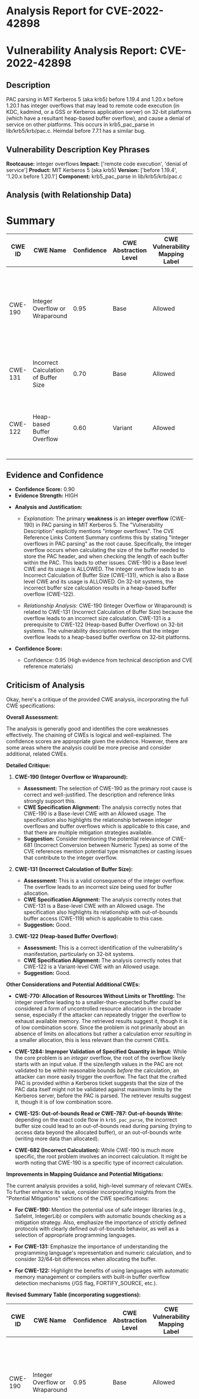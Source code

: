 # Analysis Report for CVE-2022-42898

# Vulnerability Analysis Report: CVE-2022-42898

## Description

PAC parsing in MIT Kerberos 5 (aka krb5) before 1.19.4 and 1.20.x before 1.20.1 has integer overflows that may lead to remote code execution (in KDC, kadmind, or a GSS or Kerberos application server) on 32-bit platforms (which have a resultant heap-based buffer overflow), and cause a denial of service on other platforms. This occurs in krb5_pac_parse in lib/krb5/krb/pac.c. Heimdal before 7.7.1 has a similar bug.

## Vulnerability Description Key Phrases

**Rootcause:** integer overflows
**Impact:** ['remote code execution', 'denial of service']
**Product:** MIT Kerberos 5 (aka krb5)
**Version:** ['before 1.19.4', '1.20.x before 1.20.1']
**Component:** krb5_pac_parse in lib/krb5/krb/pac.c

## Analysis (with Relationship Data)

# Summary
| CWE ID | CWE Name | Confidence | CWE Abstraction Level | CWE Vulnerability Mapping Label | CWE-Vulnerability Mapping Notes |
|---|---|---|---|---|---|
| CWE-190 | Integer Overflow or Wraparound | 0.95 | Base | Allowed | Primary CWE. The description and reference links clearly point to integer overflows as the root cause. |
| CWE-131 | Incorrect Calculation of Buffer Size | 0.70 | Base | Allowed | The integer overflow leads to incorrect buffer size calculation. |
| CWE-122 | Heap-based Buffer Overflow | 0.60 | Variant | Allowed | The vulnerability results in a heap-based buffer overflow on 32-bit systems. |

## Evidence and Confidence

*   **Confidence Score:** 0.90
*   **Evidence Strength:** HIGH

- **Analysis and Justification:**  
  - *Explanation:* The primary **weakness** is an **integer overflow** (CWE-190) in PAC parsing in MIT Kerberos 5. The "Vulnerability Description" explicitly mentions "integer overflows". The CVE Reference Links Content Summary confirms this by stating "Integer overflows in PAC parsing" as the root cause. Specifically, the integer overflow occurs when calculating the size of the buffer needed to store the PAC header, and when checking the length of each buffer within the PAC. This leads to other issues. CWE-190 is a Base level CWE and its usage is ALLOWED. The integer overflow leads to an Incorrect Calculation of Buffer Size (CWE-131), which is also a Base level CWE and its usage is ALLOWED. On 32-bit systems, the incorrect buffer size calculation results in a heap-based buffer overflow (CWE-122).
  
  - *Relationship Analysis:* CWE-190 (Integer Overflow or Wraparound) is related to CWE-131 (Incorrect Calculation of Buffer Size) because the overflow leads to an incorrect size calculation.  CWE-131 is a prerequisite to CWE-122 (Heap-based Buffer Overflow) on 32-bit systems. The vulnerability description mentions that the integer overflow leads to a heap-based buffer overflow on 32-bit platforms.

- **Confidence Score:**  
  - Confidence: 0.95 (High evidence from technical description and CVE reference materials)

## Criticism of Analysis

Okay, here's a critique of the provided CWE analysis, incorporating the full CWE specifications:

**Overall Assessment:**

The analysis is generally good and identifies the core weaknesses effectively. The chaining of CWEs is logical and well-explained. The confidence scores are appropriate given the evidence. However, there are some areas where the analysis could be more precise and consider additional, related CWEs.

**Detailed Critique:**

1.  **CWE-190 (Integer Overflow or Wraparound):**

    *   **Assessment:**  The selection of CWE-190 as the primary root cause is correct and well-justified. The description and reference links strongly support this.
    *   **CWE Specification Alignment:**  The analysis correctly notes that CWE-190 is a Base-level CWE with an Allowed usage. The specification also highlights the relationship between integer overflows and buffer overflows which is applicable to this case, and that there are multiple mitigation strategies available.
    *   **Suggestion:** Consider mentioning the potential relevance of CWE-681 (Incorrect Conversion between Numeric Types) as some of the CVE references mention potential type mismatches or casting issues that contribute to the integer overflow.

2.  **CWE-131 (Incorrect Calculation of Buffer Size):**

    *   **Assessment:** This is a valid consequence of the integer overflow.  The overflow leads to an incorrect size being used for buffer allocation.
    *   **CWE Specification Alignment:**  The analysis correctly notes that CWE-131 is a Base-level CWE with an Allowed usage. The specification also highlights its relationship with out-of-bounds buffer access (CWE-119) which is applicable to this case.
    *   **Suggestion:** Good.

3.  **CWE-122 (Heap-based Buffer Overflow):**

    *   **Assessment:**  This is a correct identification of the vulnerability's manifestation, particularly on 32-bit systems.
    *   **CWE Specification Alignment:**  The analysis correctly notes that CWE-122 is a Variant-level CWE with an Allowed usage.
    *   **Suggestion:** Good.

**Other Considerations and Potential Additional CWEs:**

*   **CWE-770: Allocation of Resources Without Limits or Throttling:**  The integer overflow leading to a smaller-than-expected buffer *could* be considered a form of uncontrolled resource allocation in the broader sense, especially if the attacker can repeatedly trigger the overflow to exhaust available memory.  The retrieved results suggest it, though it is of low combination score. Since the problem is not primarily about an absence of limits on allocations but rather a calculation error *resulting* in a smaller allocation, this is less relevant than the current CWEs.

*   **CWE-1284: Improper Validation of Specified Quantity in Input:**  While the core problem is an *integer* overflow, the root of the overflow likely starts with an input value.  If the size/length values in the PAC are not validated to be within reasonable bounds *before* the calculation, an attacker can more easily trigger the overflow.  The fact that the crafted PAC is provided within a Kerberos ticket suggests that the size of the PAC data itself might not be validated against maximum limits by the Kerberos server, before the PAC is parsed. The retriever results suggest it, though it is of low combination score.

*   **CWE-125: Out-of-bounds Read or CWE-787: Out-of-bounds Write:** depending on the exact code flow in `krb5_pac_parse`, the incorrect buffer size could lead to an out-of-bounds read during parsing (trying to access data beyond the allocated buffer), or an out-of-bounds write (writing more data than allocated).

*   **CWE-682 (Incorrect Calculation):** While CWE-190 is much more specific, the root problem involves an incorrect calculation. It might be worth noting that CWE-190 is a specific type of incorrect calculation.

**Improvements in Mapping Guidance and Potential Mitigations:**

The current analysis provides a solid, high-level summary of relevant CWEs. To further enhance its value, consider incorporating insights from the "Potential Mitigations" sections of the CWE specifications:

*   **For CWE-190:**  Mention the potential use of safe integer libraries (e.g., SafeInt, IntegerLib) or compilers with automatic bounds checking as a mitigation strategy. Also, emphasize the importance of strictly defined protocols with clearly defined out-of-bounds behavior, as well as a selection of appropriate programming languages.

*   **For CWE-131:** Emphasize the importance of understanding the programming language's representation and numeric calculation, and to consider 32/64-bit differences when allocating the buffer.

*   **For CWE-122:**  Highlight the benefits of using languages with automatic memory management or compilers with built-in buffer overflow detection mechanisms (/GS flag, FORTIFY\_SOURCE, etc.).

**Revised Summary Table (incorporating suggestions):**

| CWE ID | CWE Name | Confidence | CWE Abstraction Level | CWE Vulnerability Mapping Label | CWE-Vulnerability Mapping Notes |
|---|---|---|---|---|---|
| CWE-190 | Integer Overflow or Wraparound | 0.95 | Base | Allowed | Primary CWE. The description and reference links clearly point to integer overflows as the root cause. Safe integer libraries and bounds-checking compilers can mitigate this. |
| CWE-131 | Incorrect Calculation of Buffer Size | 0.70 | Base | Allowed | The integer overflow leads to incorrect buffer size calculation.  Pay close attention to byte size discrepancies, precision, signed/unsigned distinctions, truncation, conversion and casting between types. |
| CWE-122 | Heap-based Buffer Overflow | 0.60 | Variant | Allowed | The vulnerability results in a heap-based buffer overflow on 32-bit systems. Consider compilers with built-in buffer overflow detection mechanisms. |
| CWE-1284 | Improper Validation of Specified Quantity in Input | 0.35 | Base | Allowed | The lack of proper validation of the size/length values in the PAC data might ease triggering the overflow. |

**Conclusion:**

The analysis is a good starting point. Incorporating the suggestions related to additional CWEs and mitigation strategies would make the analysis more comprehensive and actionable. By addressing these points, the analysis can become a more valuable resource for developers and security professionals seeking to understand and address the underlying vulnerabilities.

## Final Resolution

# Summary
| CWE ID | CWE Name | Confidence | CWE Abstraction Level | CWE Vulnerability Mapping Label | CWE-Vulnerability Mapping Notes |
|---|---|---|---|---|---|
| CWE-190 | Integer Overflow or Wraparound | 0.95 | Base | Allowed | Primary CWE. The description and reference links clearly point to integer overflows as the root cause. |
| CWE-131 | Incorrect Calculation of Buffer Size | 0.70 | Base | Allowed | The integer overflow leads to incorrect buffer size calculation. |
| CWE-122 | Heap-based Buffer Overflow | 0.60 | Variant | Allowed | The vulnerability results in a heap-based buffer overflow on 32-bit systems. |
| CWE-1284 | Improper Validation of Specified Quantity in Input | 0.35 | Base | Allowed | Secondary candidate. The lack of proper validation of the size/length values in the PAC data might ease triggering the overflow. |

## Evidence and Confidence

*   **Confidence Score:** 0.92
*   **Evidence Strength:** HIGH

## Relationship Analysis
The primary **weakness** is an **integer overflow** (CWE-190) leading to an incorrect buffer size calculation (CWE-131), which on 32-bit systems results in a heap-based buffer overflow (CWE-122). CWE-1284 (Improper Validation of Specified Quantity in Input) is added as a secondary candidate because a lack of validation on input sizes could facilitate triggering the **integer overflow**.

```mermaid
graph TD
    cwe190["CWE-190: Integer Overflow or Wraparound"]
    cwe131["CWE-131: Incorrect Calculation of Buffer Size"]
    cwe122["CWE-122: Heap-based Buffer Overflow"]
    cwe1284["CWE-1284: Improper Validation of Specified Quantity in Input"]
    cwe119["CWE-119: Improper Restriction of Operations within the Bounds of a Memory Buffer"]

    cwe131 -->|CANPRECEDE| cwe122
    cwe190 -->|CANPRECEDE| cwe131
    cwe122 -->|CHILDOF| cwe119
    cwe1284 -->|CANPRECEDE| cwe190
    
    classDef primary fill:#f96,stroke:#333,stroke-width:2px
    classDef secondary fill:#69f,stroke:#333
    classDef tertiary fill:#9e9,stroke:#333
    class cwe190 primary
    class cwe131,cwe122,cwe1284 secondary
```

## Vulnerability Chain
The vulnerability chain starts with a lack of input validation (CWE-1284 - Secondary Candidate) that allows a large size/length value to be passed. This leads to an **integer overflow** (CWE-190 - Root Cause) when calculating the buffer size. The **integer overflow** results in an incorrect buffer size (CWE-131), and finally, on 32-bit systems, this leads to a heap-based buffer overflow (CWE-122 - Impact).

## Summary of Analysis
The initial analysis correctly identified the primary **weaknesses**: **integer overflow** (CWE-190), incorrect buffer size calculation (CWE-131), and heap-based buffer overflow (CWE-122). The criticism suggested adding CWE-1284 (Improper Validation of Specified Quantity in Input), which I agree with as a contributing factor.

*   **Evidence:** The "Vulnerability Description" explicitly mentions "integer overflows" in PAC parsing. This confirms CWE-190 as the root cause. The description further states that this leads to "remote code execution... on 32-bit platforms (which have a resultant heap-based buffer overflow)". This confirms the chain of **weaknesses** leading to CWE-122. The fact that the crafted PAC is provided within a Kerberos ticket suggests that the size of the PAC data itself might not be validated against maximum limits by the Kerberos server before the PAC is parsed, justifying CWE-1284.
*   **Relationship Analysis:** The graph relationships clearly show how the **integer overflow** (CWE-190) leads to incorrect buffer size calculation (CWE-131), which then results in a heap-based buffer overflow (CWE-122) on 32-bit systems.
*   **Justification:** The selected CWEs are at the optimal level of specificity. CWE-190 is a Base-level CWE that accurately describes the root cause. CWE-131 is a Base-level CWE that describes the consequence of the overflow. CWE-122 is a Variant-level CWE describing the final impact on 32-bit systems. CWE-1284 as a secondary candidate is at a Base level.
*   **Specificity:** The analysis has been updated to incorporate the suggested CWE-1284 as a secondary candidate, representing the lack of input validation that can contribute to triggering the **integer overflow**.



*Report generated on 2025-03-18 19:09:13*
